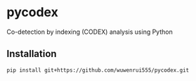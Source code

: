 # pycodex
Co-detection by indexing (CODEX) analysis using Python

## Installation
```
pip install git+https://github.com/wuwenrui555/pycodex.git
```